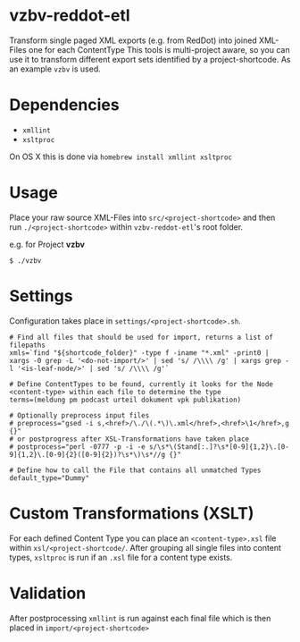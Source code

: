 # vzbv-reddot-etl

Transform single paged XML exports (e.g. from RedDot) into joined XML-Files one for each ContentType
This tools is multi-project aware, so you can use it to transform different export sets identified by a project-shortcode. As an example `vzbv` is used.

# Dependencies

* `xmllint`
* `xsltproc`

On OS X this is done via `homebrew install xmllint xsltproc`

# Usage

Place your raw source XML-Files into `src/<project-shortcode>` and then  
run `./<project-shortcode>` within `vzbv-reddot-etl`'s root folder.

e.g. for Project __vzbv__
```
$ ./vzbv
```

# Settings

Configuration takes place in `settings/<project-shortcode>.sh`. 

```
# Find all files that should be used for import, returns a list of filepaths
xmls=`find "${shortcode_folder}" -type f -iname "*.xml" -print0 | xargs -0 grep -L '<do-not-import/>' | sed 's/ /\\\\ /g' | xargs grep -l '<is-leaf-node/>' | sed 's/ /\\\\ /g'` 

# Define ContentTypes to be found, currently it looks for the Node <content-type> within each file to determine the type
terms=(meldung pm podcast urteil dokument vpk publikation)

# Optionally preprocess input files
# preprocess="gsed -i s,<href>/\./\(.*\)\.xml</href>,<href>\1</href>,g {}"
# or postprogress after XSL-Transformations have taken place
# postprocess="perl -0777 -p -i -e s/\s*\(Stand[:.]?\s*[0-9]{1,2}\.[0-9]{1,2}\.[0-9]{2}([0-9]{2})?\s*\)\s*//g {}"

# Define how to call the File that contains all unmatched Types
default_type="Dummy"
```

# Custom Transformations (XSLT)

For each defined Content Type you can place an `<content-type>.xsl` file within `xsl/<project-shortcode/`.
After grouping all single files into content types, `xsltproc` is run if an `.xsl` file for a content type exists.

# Validation

After postprocessing `xmllint` is run against each final file which is then placed in `import/<project-shortcode>`